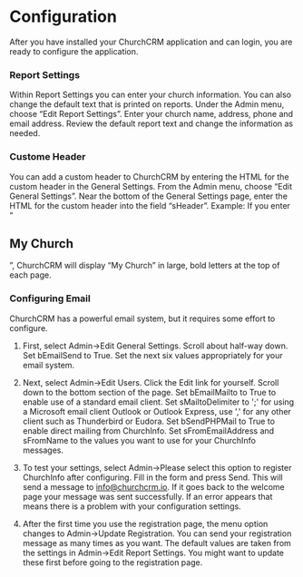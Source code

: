 # Configuration

After you have installed your ChurchCRM application and can login, you are ready to configure the application.

### Report Settings

Within Report Settings you can enter your church information. You can also change the default text that is printed on reports. Under the Admin menu, choose “Edit Report Settings”. Enter your church name, address, phone and email address. Review the default report text and change the information as needed.

### Custome Header

You can add a custom header to ChurchCRM by entering the HTML for the custom header in the General Settings. From the Admin menu, choose “Edit General Settings”. Near the bottom of the General Settings page, enter the HTML for the custom header into the field “sHeader”. Example: If you enter ”<H2>My Church</H2>”, ChurchCRM will display “My Church” in large, bold letters at the top of each page.

### Configuring Email

ChurchCRM has a powerful email system, but it requires some effort to configure.

1. First, select Admin→Edit General Settings. Scroll about half-way down. Set bEmailSend to True. Set the next six values appropriately for your email system.

2. Next, select Admin→Edit Users. Click the Edit link for yourself. Scroll down to the bottom section of the page. Set bEmailMailto to True to enable use of a standard email client. Set sMailtoDelimiter to ';' for using a Microsoft email client Outlook or Outlook Express, use ',' for any other client such as Thunderbird or Eudora. Set bSendPHPMail to True to enable direct mailing from ChurchInfo. Set sFromEmailAddress and sFromName to the values you want to use for your ChurchInfo messages.

3. To test your settings, select Admin→Please select this option to register ChurchInfo after configuring. Fill in the form and press Send. This will send a message to info@churchcrm.io. If it goes back to the welcome page your message was sent successfully. If an error appears that means there is a problem with your configuration settings.

4. After the first time you use the registration page, the menu option changes to Admin→Update Registration. You can send your registration message as many times as you want. The default values are taken from the settings in Admin→Edit Report Settings. You might want to update these first before going to the registration page.








